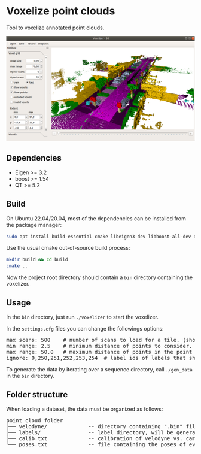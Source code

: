 # Voxelize point clouds

 Tool to voxelize annotated point clouds. 
 
 ![](assets/voxelizer.png)
 
## Dependencies

* Eigen >= 3.2
* boost >= 1.54
* QT >= 5.2
 
## Build
  
On Ubuntu 22.04/20.04, most of the dependencies can be installed from the package manager:
```bash
sudo apt install build-essential cmake libeigen3-dev libboost-all-dev qtbase5-dev libglew-dev
```

Use the usual cmake out-of-source build process:
```bash
mkdir build && cd build
cmake ..
```
Now the project root directory should contain a `bin` directory containing the voxelizer.

## Usage


In the `bin` directory, just run `./voxelizer` to start the voxelizer. 


In the `settings.cfg` files you can change the followings options:

<pre>
max scans: 500    # number of scans to load for a tile. (should be maybe 1000), but this currently very memory consuming.
min range: 2.5    # minimum distance of points to consider.
max range: 50.0   # maximum distance of points in the point cloud.
ignore: 0,250,251,252,253,254  # label ids of labels that should be ignored when building a voxelgrid.
</pre>

To generate the data by iterating over a sequence directory, call `./gen_data` in the `bin` directory.


 
## Folder structure

When loading a dataset, the data must be organized as follows:

<pre>
point cloud folder
├── velodyne/             -- directory containing ".bin" files with Velodyne point clouds.   
├── labels/               -- label directory, will be generated if not present.    
├── calib.txt             -- calibration of velodyne vs. camera. needed for projection of point cloud into camera.  
└── poses.txt             -- file containing the poses of every scan.
</pre>
